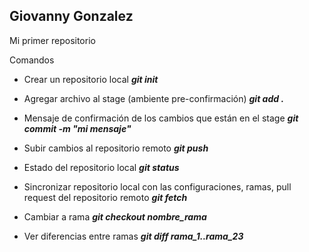 ## Giovanny Gonzalez

Mi primer repositorio

Comandos

* Crear un repositorio local
***git init***

* Agregar archivo al stage (ambiente pre-confirmación)
***git add .***

* Mensaje de confirmación de los cambios que están en el stage
***git commit -m "mi mensaje"***

* Subir cambios al repositorio remoto
***git push***

* Estado del repositorio local
***git status***

* Sincronizar repositorio local con las configuraciones, ramas, pull request del repositorio remoto
***git fetch***

* Cambiar a rama
***git checkout nombre_rama***

* Ver diferencias entre ramas
***git diff rama_1..rama_23***
